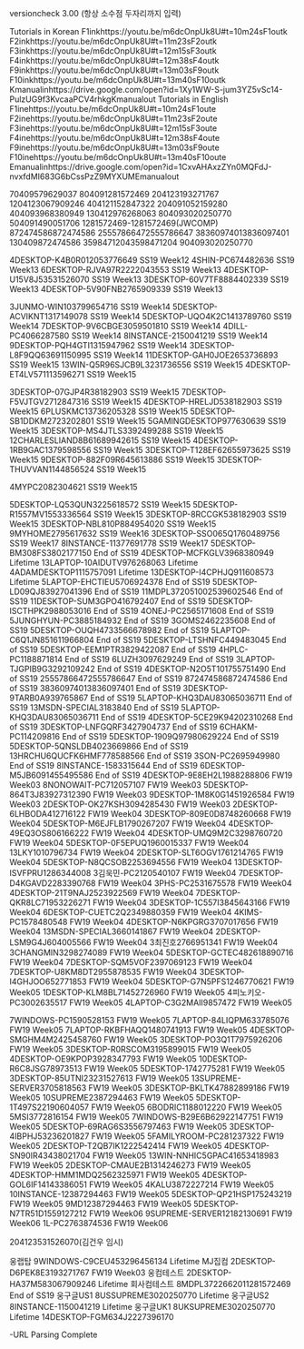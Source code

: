versioncheck 3.00 (항상 소수점 두자리까지 입력) 

Tutorials in Korean
F1inkhttps://youtu.be/m6dcOnpUk8U#t=10m24sF1outk F2inkhttps://youtu.be/m6dcOnpUk8U#t=11m23sF2outk F3inkhttps://youtu.be/m6dcOnpUk8U#t=12m15sF3outk F4inkhttps://youtu.be/m6dcOnpUk8U#t=12m38sF4outk F9inkhttps://youtu.be/m6dcOnpUk8U#t=13m03sF9outk F10inkhttps://youtu.be/m6dcOnpUk8U#t=13m40sF10outk Kmanualinhttps://drive.google.com/open?id=1Xy1WW-S-jum3YZ5vSc14-PulzUG9f3KvcaaPCV4rhkgKmanualout
Tutorials in English
F1inehttps://youtu.be/m6dcOnpUk8U#t=10m24sF1oute F2inehttps://youtu.be/m6dcOnpUk8U#t=11m23sF2oute F3inehttps://youtu.be/m6dcOnpUk8U#t=12m15sF3oute F4inehttps://youtu.be/m6dcOnpUk8U#t=12m38sF4oute F9inehttps://youtu.be/m6dcOnpUk8U#t=13m03sF9oute F10inehttps://youtu.be/m6dcOnpUk8U#t=13m40sF10oute Emanualinhttps://drive.google.com/open?id=1CxvAHAxzZYn0MQFdJ-nvxfdMI683G6bCssPzZ9MYXUMEmanualout

70409579629037 804091281572469 204123193271767 1204123067909246 404121152847322 204091052159280 404093968380949 130412976268063 804093020250770 504091490051706 1281572469-1281572469(JWCOMP) 872474586872474586 25557866472555786647 38360974013836097401 130409872474586 35984712043598471204 904093020250770 

4DESKTOP-K4B0R012053776649 SS19 Week12
4SHIN-PC674482636 SS19 Week13
6DESKTOP-RJVA97R2222043553 SS19 Week13
4DESKTOP-U15V8J53531526070 SS19 Week13
3DESKTOP-60V7TF8884402339 SS19 Week13
4DESKTOP-5V90FNB2765909339 SS19 Week13


3JUNMO-WIN103799654716 SS19 Week14
5DESKTOP-ACVIKNT1317149078 SS19 Week14
5DESKTOP-UQO4K2C1413789760 SS19 Week14
7DESKTOP-9V6CBGE3059501810 SS19 Week14
4DILL-PC4066287580 SS19 Week14
8INSTANCE-2150041219 SS19 Week14
9DESKTOP-PQH4GTI1315947962 SS19 Week14
3DESKTOP-L8F9QQ63691150995 SS19 Week14
11DESKTOP-GAH0JOE2653736893 SS19 Week15
13WIN-Q5R96SJCB9L3231736556 SS19 Week15
4DESKTOP-ET4LV571113596271 SS19 Week15

3DESKTOP-07GJP4R38182903 SS19 Week15
7DESKTOP-F5VJTGV2712847316 SS19 Week15
4DESKTOP-HRELJD538182903 SS19 Week15
6PLUSKMC13736205328 SS19 Week15
5DESKTOP-SB1DDKM2723202801 SS19 Week15
5GAMINGDESKTOP977630639 SS19 Week15
3DESKTOP-MS4JTLS3392499288 SS19 Week15
12CHARLESLIAND8B61689942615 SS19 Week15
4DESKTOP-1RB9GAC1379598556 SS19 Week15
3DESKTOP-T128EF62655973625 SS19 Week15
9DESKTOP-882F09R645613886 SS19 Week15
3DESKTOP-THUVVAN1144856524 SS19 Week15

4MYPC2082304621 SS19 Week15


5DESKTOP-LQ53QUN3225618572 SS19 Week15
5DESKTOP-R1557MV1553336564 SS19 Week15
3DESKTOP-8RCCGK538182903 SS19 Week15
3DESKTOP-NBL810P884954020 SS19 Week15
9MYHOME2795617632 SS19 Week16
3DESKTOP-SSO065Q1760489756 SS19 Week17
8INSTANCE-11377691778 SS19 Week17
5DESKTOP-BM308FS3802177150 End of SS19
4DESKTOP-MCFKGLV3968380949 Lifetime
13LAPTOP-10AIDUTV976268063 Lifetime
4ADAMDESKTOP1115757091 Lifetime
13DESKTOP-I4CPHJQ911608573 Lifetime
5LAPTOP-EHCTIEU5706924378 End of SS19
5DESKTOP-LD09QJ83927041396 End of SS19
11MDPL372051002539602546 End of SS19
11DESKTOP-SUM3GPO416792407 End of SS19
5DESKTOP-ISCTHPK2988053016 End of SS19
4ONEJ-PC2565171608 End of SS19
5JUNGHYUN-PC3885184932 End of SS19
3GOMS2462235608 End of SS19
5DESKTOP-OUQH4733566678982 End of SS19
5LAPTOP-C6Q1JN851611966804 End of SS19
5DESKTOP-LTSHNFC449483045 End of SS19
5DESKTOP-EEM1PTR3829422087 End of SS19
4HPLC-PC1188871814 End of SS19
6LUZH3097629249 End of SS19
3LAPTOP-TJGPIB9G3292109242 End of SS19
4DESKTOP-N2O5T101755751490 End of SS19
25557866472555786647 End of SS19
872474586872474586 End of SS19
38360974013836097401 End of SS19
3DESKTOP-9TARB0A939765867 End of SS19
5LAPTOP-KHQ3DAU83065036711 End of SS19
13MSDN-SPECIAL3183840 End of SS19
5LAPTOP-KHQ3DAU83065036711 End of SS19
4DESKTOP-5CE29K94202310268 End of SS19
3DESKTOP-LNFGQRF3427904737 End of SS19
6CHAKM-PC114209816 End of SS19
5DESKTOP-1909Q97980629224 End of SS19
5DESKTOP-5QNSLDB4023669866 End of SS19
13HRCHU6QUCFK6HMF778588566 End of SS19
3SON-PC2695949980 End of SS19
8INSTANCE-1583315644 End of SS19
6DESKTOP-M5JB6091455495586 End of SS19
4DESKTOP-9E8EH2L1988288806 FW19 Week03
8NONOWAIT-PC712057107 FW19 Week03
5DESKTOP-864T3J83927312390 FW19 Week03
9DESKTOP-1M8K0G1451926584 FW19 Week03
2DESKTOP-OK27KSH3094285430 FW19 Week03
2DESKTOP-6LHBODA412716122 FW19 Week04
3DESKTOP-809E0D8748260668 FW19 Week04
5DESKTOP-M6EJFLB1790267207 FW19 Week04
4DESKTOP-49EQ3OS806166222 FW19 Week04
4DESKTOP-UMQ9M2C3298760720 FW19 Week04
5DESKTOP-0F5EPUQ1960015337 FW19 Week04
13LKY1010796734 FW19 Week04
2DESKTOP-SLT6OGV1761214765 FW19 Week04
5DESKTOP-N8QCSOB2253694556 FW19 Week04
13DESKTOP-ISVFPRU1286344008
3김욱민-PC2120540107 FW19 Week04
7DESKTOP-D4KGAVD2283390768 FW19 Week04
3PHS-PC2531675578 FW19 Week04
4DESKTOP-21T9NAJ2523922569 FW19 Week04
7DESKTOP-QKR8LC71953226271 FW19 Week04
3DESKTOP-1C557I3845643166 FW19 Week04
6DESKTOP-CUETC2Q2349880359 FW19 Week04
4KIMS-PC1578480548 FW19 Week04
4DESKTOP-N6KPGRG3707017656 FW19 Week04
13MSDN-SPECIAL3660141867 FW19 Week04
2DESKTOP-LSM9G4J604005566 FW19 Week04
3최진호2766951341 FW19 Week04
3CHANGMIN3298274089 FW19 Week04
5DESKTOP-GCTEC482618890716 FW19 Week04
7DESKTOP-SQM5VOF2397069123 FW19 Week04
7DESKTOP-U8KM8DT2955878535 FW19 Week04
3DESKTOP-I4GHJOO652771853 FW19 Week04
5DESKTOP-G7N5PFS1246770621 FW19 Week05
1DESKTOP-KLM8BL71452726960 FW19 Week05
4피노키오-PC3002635517 FW19 Week05
4LAPTOP-C3G2MAII9857472 FW19 Week05


7WINDOWS-PC1590528153 FW19 Week05
7LAPTOP-84LIQPM633785076 FW19 Week05
7LAPTOP-RKBFHAQQ1480741913 FW19 Week05
4DESKTOP-SMGHM4M2425458760 FW19 Week05
3DESKTOP-PO3Q1T7975926206 FW19 Week05
3DESKTOP-R0RSCOM3195899015 FW19 Week05
4DESKTOP-OE9KPOP3928347793 FW19 Week05
10DESKTOP-R6C8JSG78973513 FW19 Week05
5DESKTOP-1742775281 FW19 Week05
3DESKTOP-85UTNI23231527613 FW19 Week05
13SUPREME-SERVER3705818563 FW19 Week05
3DESKTOP-BKLTK47882899186 FW19 Week05
10SUPREME2387294463 FW19 Week05
5DESKTOP-1T497S22190604057 FW19 Week05
6BODRIC1188012220 FW19 Week05
5MSI3772816154 FW19 Week05
7WINDOWS-B29E6B62922147751 FW19 Week05
5DESKTOP-69RAG6S3556797463 FW19 Week05
3DESKTOP-4IBPHJ53236201827 FW19 Week05
5FAMILYROOM-PC281237322 FW19 Week05
2DESKTOP-T2QB7IK1222542414 FW19 Week05
4DESKTOP-SN90IR43438021704 FW19 Week05
13WIN-NNHIC5GPAC41653418983 FW19 Week05
2DESKTOP-CMAUE2B1314246273 FW19 Week05
4DESKTOP-HMM1MDQ2562325971 FW19 Week05
4DESKTOP-GOL6IF14143386051 FW19 Week05
4KALU3872227214 FW19 Week05
10INSTANCE-12387294463 FW19 Week05
5DESKTOP-QP21HSP175243219 FW19 Week05
9MD12387294463 FW19 Week05
5DESKTOP-N7TR51D1559127212 FW19 Week06
9SUPREME-SERVER12182130691 FW19 Week06
1L-PC2763874536 FW19 Week06


204123531526070(김건우 임시)

웅랩탑 9WINDOWS-C9CEU453296456134 Lifetime 
MJ집컴 2DESKTOP-D6PEK8E3193271767 FW19 Week03
웅컴테스트 2DESKTOP-HA37M583067909246 Lifetime
회사컴테스트 8MDPL3722662011281572469 End of SS19
웅구글US1 8USSUPREME3020250770 Lifetime
웅구글US2 8INSTANCE-1150041219 Lifetime
웅구글UK1 8UKSUPREME3020250770 Lifetime
14DESKTOP-FGM634J2227396170

-URL Parsing Complete
